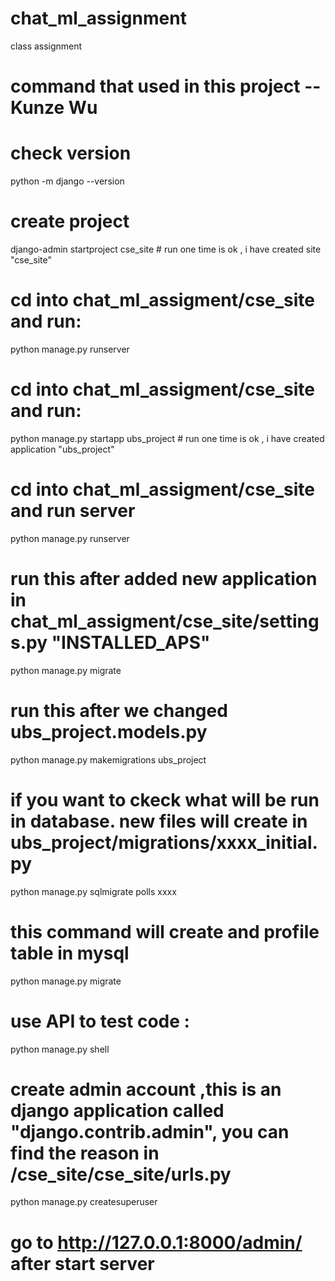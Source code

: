 # chat_ml_assignment
class assignment


# command that used in this project -- Kunze Wu

# check version
python -m django --version


# create project
django-admin startproject cse_site  # run one time is ok , i have created site "cse_site"

# cd into chat_ml_assigment/cse_site and run:
python manage.py runserver


# cd into chat_ml_assigment/cse_site and run:
python manage.py startapp ubs_project  # run one time is ok , i have created application "ubs_project"


# cd into chat_ml_assigment/cse_site and run server
python manage.py runserver



# run this after added new application in chat_ml_assigment/cse_site/settings.py "INSTALLED_APS"
python manage.py migrate



# run this after we changed ubs_project.models.py
python manage.py makemigrations ubs_project
# if you want to ckeck what will be run in database. new files will create in ubs_project/migrations/xxxx_initial.py
python manage.py sqlmigrate polls xxxx
# this command will create and profile table in mysql
python manage.py migrate



# use API to test code :
python manage.py shell



# create admin account ,this is an django application called "django.contrib.admin", you can find the reason in /cse_site/cse_site/urls.py
python manage.py createsuperuser
# go to http://127.0.0.1:8000/admin/ after start server
